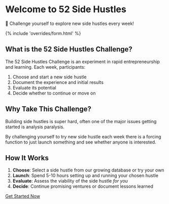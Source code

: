 # Welcome to 52 Side Hustles

🚀 Challenge yourself to explore new side hustles every week!

{% include 'overrides/form.html' %}

## What is the 52 Side Hustles Challenge?

The 52 Side Hustles Challenge is an experiment in rapid entrepreneurship and learning. Each week, participants:

1. Choose and start a new side hustle
2. Document the experience and initial results
3. Evaluate its potential
4. Decide whether to continue or move on

## Why Take This Challenge?

Building side hustles is super hard, often one of the major issues getting started is analysis paralysis.

By challenging yourself to try new side hustle each week there is a forcing function to just launch something and see whether anyone is interested.

## How It Works

1. **Choose**: Select a side hustle from our growing database or try your own
2. **Launch**: Spend 5-10 hours setting up and running your chosen hustle
3. **Evaluate**: Assess the viability of the side hustle _for you_
4. **Decide**: Continue promising ventures or document lessons learned

[Get Started Now](getting-started.md)
